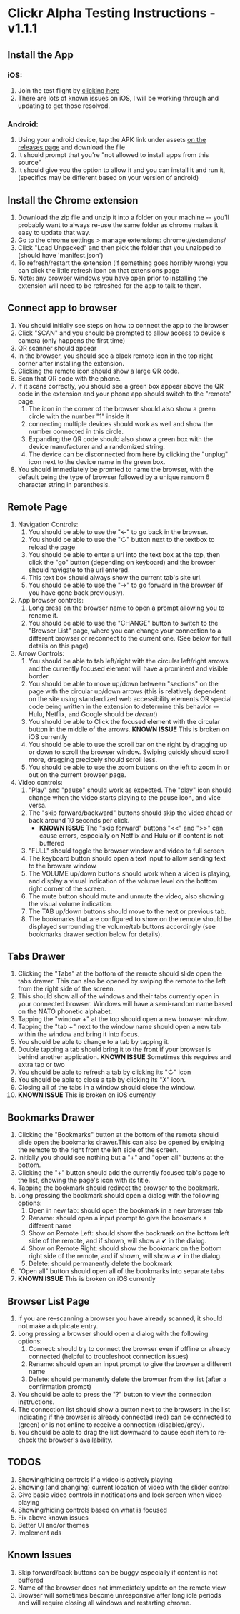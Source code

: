 # Clickr Alpha Testing Instructions - v1.1.1

## Install the App

### iOS:

1. Join the test flight by [clicking here](https://testflight.apple.com/join/ESs2Bs97)
1. There are lots of known issues on iOS, I will be working through and updating to get those resolved.

### Android:

1. Using your android device, tap the APK link under assets [on the releases page](https://github.com/wpatter6/clickr/releases/latest) and download the file
1. It should prompt that you're "not allowed to install apps from this source"
1. It should give you the option to allow it and you can install it and run it, (specifics may be different based on your version of android)

## Install the Chrome extension

1. Download the zip file and unzip it into a folder on your machine -- you'll probably want to always re-use the same folder as chrome makes it easy to update that way.
1. Go to the chrome settings > manage extensions: chrome://extensions/
1. Click "Load Unpacked" and then pick the folder that you unzipped to (should have 'manifest.json')
1. To refresh/restart the extension (if something goes horribly wrong) you can click the little refresh icon on that extensions page
1. Note: any browser windows you have open prior to installing the extension will need to be refreshed for the app to talk to them.

## Connect app to browser

1. You should initially see steps on how to connect the app to the browser
1. Click "SCAN" and you should be prompted to allow access to device's camera (only happens the first time)
1. QR scanner should appear
1. In the browser, you should see a black remote icon in the top right corner after installing the extension.
1. Clicking the remote icon should show a large QR code.
1. Scan that QR code with the phone.
1. If it scans correctly, you should see a green box appear above the QR code in the extension and your phone app should switch to the "remote" page.
   1. The icon in the corner of the browser should also show a green circle with the number "1" inside it
   1. connecting multiple devices should work as well and show the number connected in this circle.
   1. Expanding the QR code should also show a green box with the device manufacturer and a randomized string.
   1. The device can be disconnected from here by clicking the "unplug" icon next to the device name in the green box.
1. You should immediately be promted to name the browser, with the default being the type of browser followed by a unique random 6 character string in parenthesis.

## Remote Page

1. Navigation Controls:
   1. You should be able to use the "&#8592;" to go back in the browser.
   2. You should be able to use the "&#8635;" button next to the textbox to reload the page
   3. You should be able to enter a url into the text box at the top, then click the "go" button (depending on keyboard) and the browser should navigate to the url entered.
   4. This text box should always show the current tab's site url.
   5. You should be able to use the "&#8594;" to go forward in the browser (if you have gone back previously).
2. App browser controls:
   1. Long press on the browser name to open a prompt allowing you to rename it.
   2. You should be able to use the "CHANGE" button to switch to the "Browser List" page, where you can change your connection to a different browser or reconnect to the current one. (See below for full details on this page)
3. Arrow Controls:
   1. You should be able to tab left/right with the circular left/right arrows and the currently focused element will have a prominent and visible border.
   2. You should be able to move up/down between "sections" on the page with the circular up/down arrows (this is relatively dependent on the site using standardized web accessibility elements OR special code being written in the extension to determine this behavior -- Hulu, Netflix, and Google should be _decent_)
   3. You should be able to Click the focused element with the circular button in the middle of the arrows. **KNOWN ISSUE** This is broken on iOS currently
   4. You should be able to use the scroll bar on the right by dragging up or down to scroll the browser window. Swiping quickly should scroll more, dragging precicely should scroll less.
   5. You should be able to use the zoom buttons on the left to zoom in or out on the current browser page.
4. Video controls:
   1. "Play" and "pause" should work as expected. The "play" icon should change when the video starts playing to the pause icon, and vice versa.
   2. The "skip forward/backward" buttons should skip the video ahead or back around 10 seconds per click.
      - **KNOWN ISSUE** The "skip forward" buttons "<<" and ">>" can cause errors, especially on Netflix and Hulu or if content is not buffered
   3. "FULL" should toggle the browser window and video to full screen
   4. The keyboard button should open a text input to allow sending text to the browser window
   5. The VOLUME up/down buttons should work when a video is playing, and display a visual indication of the volume level on the bottom right corner of the screen.
   6. The mute button should mute and unmute the video, also showing the visual volume indication.
   7. The TAB up/down buttons should move to the next or previous tab.
   8. The bookmarks that are configured to show on the remote should be displayed surrounding the volume/tab buttons accordingly (see bookmarks drawer section below for details).

## Tabs Drawer

1. Clicking the "Tabs" at the bottom of the remote should slide open the tabs drawer. This can also be opened by swiping the remote to the left from the right side of the screen.
1. This should show all of the windows and their tabs currently open in your connected browser. Windows will have a semi-random name based on the NATO phonetic alphabet.
1. Tapping the "window +" at the top should open a new browser window.
1. Tapping the "tab +" next to the window name should open a new tab within the window and bring it into focus.
1. You should be able to change to a tab by tapping it.
1. Double tapping a tab should bring it to the front if your browser is behind another application. **KNOWN ISSUE** Sometimes this requires and extra tap or two
1. You should be able to refresh a tab by clicking its "&#8635;" icon
1. You should be able to close a tab by clicking its "X" icon.
1. Closing all of the tabs in a window should close the window.
1. **KNOWN ISSUE** This is broken on iOS currently

## Bookmarks Drawer

1. Clicking the "Bookmarks" button at the bottom of the remote should slide open the bookmarks drawer.This can also be opened by swiping the remote to the right from the left side of the screen.
1. Initially you should see nothing but a "+" and "open all" buttons at the bottom.
1. Clicking the "+" button should add the currently focused tab's page to the list, showing the page's icon with its title.
1. Tapping the bookmark should redirect the browser to the bookmark.
1. Long pressing the bookmark should open a dialog with the following options:
   1. Open in new tab: should open the bookmark in a new browser tab
   1. Rename: should open a input prompt to give the bookmark a different name
   1. Show on Remote Left: should show the bookmark on the bottom left side of the remote, and if shown, will show a ✔ in the dialog.
   1. Show on Remote Right: should show the bookmark on the bottom right side of the remote, and if shown, will show a ✔ in the dialog.
   1. Delete: should permanently delete the bookmark
1. "Open all" button should open all of the bookmarks into separate tabs
1. **KNOWN ISSUE** This is broken on iOS currently

## Browser List Page

1. If you are re-scanning a browser you have already scanned, it should not make a duplicate entry.
1. Long pressing a browser should open a dialog with the following options:
   1. Connect: should try to connect the browser even if offline or already connected (helpful to troubleshoot connection issues)
   2. Rename: should open an input prompt to give the browser a different name
   3. Delete: should permanently delete the browser from the list (after a confirmation prompt)
1. You should be able to press the "?" button to view the connection instructions.
1. The connection list should show a button next to the browsers in the list indicating if the browser is already connected (red) can be connected to (green) or is not online to receive a connection (disabled/grey).
1. You should be able to drag the list downward to cause each item to re-check the browser's availability.

## TODOS

1. Showing/hiding controls if a video is actively playing
2. Showing (and changing) current location of video with the slider control
3. Give basic video controls in notifications and lock screen when video playing
4. Showing/hiding controls based on what is focused
5. Fix above known issues
6. Better UI and/or themes
7. Implement ads

## Known Issues

1. Skip forward/back buttons can be buggy especially if content is not buffered
1. Name of the browser does not immediately update on the remote view
1. Browser will sometimes become unresponsive after long idle periods and will require closing all windows and restarting chrome.
